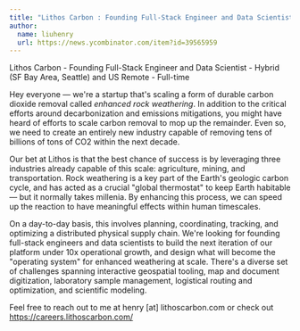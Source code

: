 ```yaml
---
title: "Lithos Carbon : Founding Full-Stack Engineer and Data Scientist"
author:
  name: liuhenry
  url: https://news.ycombinator.com/item?id=39565959
---
```

Lithos Carbon - Founding Full-Stack Engineer and Data Scientist - Hybrid (SF Bay Area, Seattle) and US Remote - Full-time

Hey everyone — we&#x27;re a startup that&#x27;s scaling a form of durable carbon dioxide removal called <i>enhanced rock weathering</i>. In addition to the critical efforts around decarbonization and emissions mitigations, you might have heard of efforts to scale carbon removal to mop up the remainder. Even so, we need to create an entirely new industry capable of removing tens of billions of tons of CO2 within the next decade.

Our bet at Lithos is that the best chance of success is by leveraging three industries already capable of this scale: agriculture, mining, and transportation. Rock weathering is a key part of the Earth&#x27;s geologic carbon cycle, and has acted as a crucial &quot;global thermostat&quot; to keep Earth habitable — but it normally takes millenia. By enhancing this process, we can speed up the reaction to have meaningful effects within human timescales.

On a day-to-day basis, this involves planning, coordinating, tracking, and optimizing a distributed physical supply chain. We&#x27;re looking for founding full-stack engineers and data scientists to build the next iteration of our platform under 10x operational growth, and design what will become the &quot;operating system&quot; for enhanced weathering at scale. There&#x27;s a diverse set of challenges spanning interactive geospatial tooling, map and document digitization, laboratory sample management, logistical routing and optimization, and scientific modeling.

Feel free to reach out to me at henry [at] lithoscarbon.com or check out <a href="https:&#x2F;&#x2F;careers.lithoscarbon.com&#x2F;" rel="nofollow">https:&#x2F;&#x2F;careers.lithoscarbon.com&#x2F;</a>
